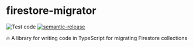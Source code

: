 # firestore-migrator

![Test code](https://github.com/WillBooster/firestore-migrator/workflows/Test%20code/badge.svg)
[![semantic-release](https://img.shields.io/badge/%20%20%F0%9F%93%A6%F0%9F%9A%80-semantic--release-e10079.svg)](https://github.com/semantic-release/semantic-release)

:fire: A library for writing code in TypeScript for migrating Firestore collections
